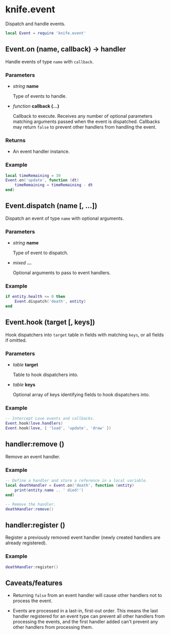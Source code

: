 # knife.event

Dispatch and handle events.

```lua
local Event = require 'knife.event'
```

## Event.on (name, callback) -> handler

Handle events of type `name` with `callback`.

### Parameters

- *string* **name**

  Type of events to handle.

- *function* **callback (...)**

  Callback to execute. Receives any number of optional parameters matching
  arguments passed when the event is dispatched. Callbacks may return `false`
  to prevent other handlers from handling the event.

### Returns

- An event handler instance.

### Example

```lua
local timeRemaining = 30
Event.on('update', function (dt)
    timeRemaining = timeRemaining - dt
end)
```

## Event.dispatch (name [, ...])

Dispatch an event of type `name` with optional arguments.

### Parameters

- *string* **name**

  Type of event to dispatch.

- *mixed* **...**

  Optional arguments to pass to event handlers.

### Example

```lua
if entity.health <= 0 then
    Event.dispatch('death', entity)
end
```

## Event.hook (target [, keys])

Hook dispatchers into `target` table in fields with matching `keys`, or all
fields if omitted.

### Parameters

- *table* **target**

  Table to hook dispatchers into.

- *table* **keys**

  Optional array of keys identifying fields to hook dispatchers into.

### Example

```lua
-- Intercept Love events and callbacks.
Event.hook(love.handlers)
Event.hook(love, { 'load', 'update', 'draw' })
```

## handler:remove ()

Remove an event handler.

### Example

```lua
-- Define a handler and store a reference in a local variable.
local deathHandler = Event.on('death', function (entity)
    print(entity.name .. ' died!')
end)

-- Remove the handler.
deathHandler:remove()
```
## handler:register ()

Register a previously removed event handler (newly created handlers are already
registered).

### Example

```lua
deathHandler:register()
```

## Caveats/features

- Returning `false` from an event handler will cause other handlers not to
  process the event.

- Events are processed in a last-in, first-out order. This means the last
  handler registered for an event type can prevent all other handlers from
  processing the events, and the first handler added can't prevent any other
  handlers from processing them.
